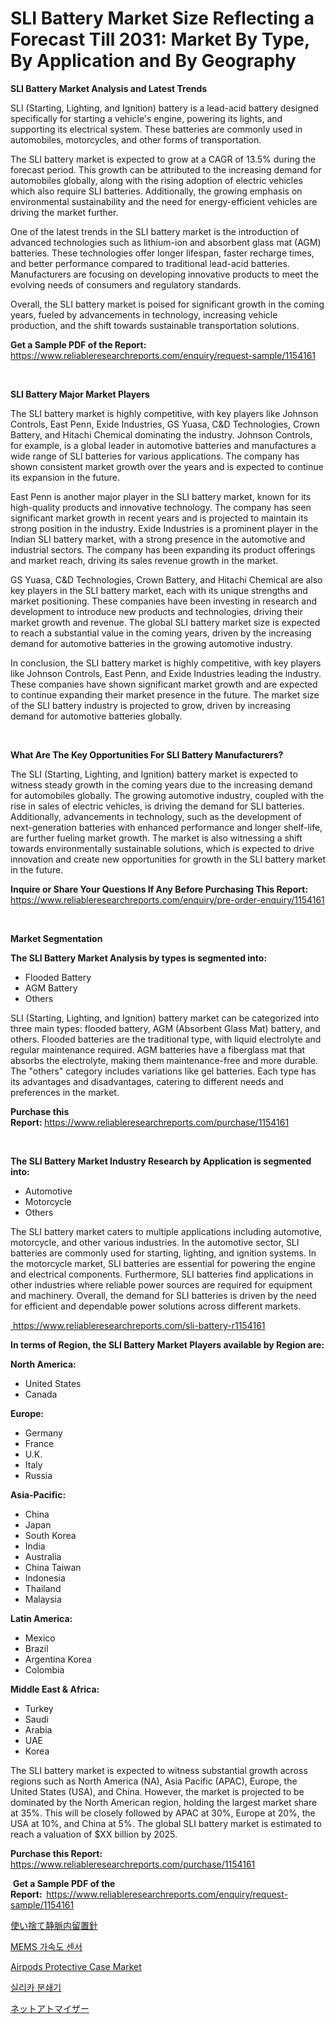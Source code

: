 <p><h1>SLI Battery Market Size Reflecting a Forecast Till 2031: Market By Type, By Application and By Geography</h1></p><p><strong>SLI Battery Market Analysis and Latest Trends</strong></p>
<p><p>SLI (Starting, Lighting, and Ignition) battery is a lead-acid battery designed specifically for starting a vehicle's engine, powering its lights, and supporting its electrical system. These batteries are commonly used in automobiles, motorcycles, and other forms of transportation.</p><p>The SLI battery market is expected to grow at a CAGR of 13.5% during the forecast period. This growth can be attributed to the increasing demand for automobiles globally, along with the rising adoption of electric vehicles which also require SLI batteries. Additionally, the growing emphasis on environmental sustainability and the need for energy-efficient vehicles are driving the market further.</p><p>One of the latest trends in the SLI battery market is the introduction of advanced technologies such as lithium-ion and absorbent glass mat (AGM) batteries. These technologies offer longer lifespan, faster recharge times, and better performance compared to traditional lead-acid batteries. Manufacturers are focusing on developing innovative products to meet the evolving needs of consumers and regulatory standards.</p><p>Overall, the SLI battery market is poised for significant growth in the coming years, fueled by advancements in technology, increasing vehicle production, and the shift towards sustainable transportation solutions.</p></p>
<p><strong>Get a Sample PDF of the Report:&nbsp;</strong> <a href="https://www.reliableresearchreports.com/enquiry/request-sample/1154161">https://www.reliableresearchreports.com/enquiry/request-sample/1154161</a></p>
<p>&nbsp;</p>
<p><strong>SLI Battery Major Market Players</strong></p>
<p><p>The SLI battery market is highly competitive, with key players like Johnson Controls, East Penn, Exide Industries, GS Yuasa, C&D Technologies, Crown Battery, and Hitachi Chemical dominating the industry. Johnson Controls, for example, is a global leader in automotive batteries and manufactures a wide range of SLI batteries for various applications. The company has shown consistent market growth over the years and is expected to continue its expansion in the future.</p><p>East Penn is another major player in the SLI battery market, known for its high-quality products and innovative technology. The company has seen significant market growth in recent years and is projected to maintain its strong position in the industry. Exide Industries is a prominent player in the Indian SLI battery market, with a strong presence in the automotive and industrial sectors. The company has been expanding its product offerings and market reach, driving its sales revenue growth in the market.</p><p>GS Yuasa, C&D Technologies, Crown Battery, and Hitachi Chemical are also key players in the SLI battery market, each with its unique strengths and market positioning. These companies have been investing in research and development to introduce new products and technologies, driving their market growth and revenue. The global SLI battery market size is expected to reach a substantial value in the coming years, driven by the increasing demand for automotive batteries in the growing automotive industry.</p><p>In conclusion, the SLI battery market is highly competitive, with key players like Johnson Controls, East Penn, and Exide Industries leading the industry. These companies have shown significant market growth and are expected to continue expanding their market presence in the future. The market size of the SLI battery industry is projected to grow, driven by increasing demand for automotive batteries globally.</p></p>
<p>&nbsp;</p>
<p><strong>What Are The Key Opportunities For SLI Battery Manufacturers?</strong></p>
<p><p>The SLI (Starting, Lighting, and Ignition) battery market is expected to witness steady growth in the coming years due to the increasing demand for automobiles globally. The growing automotive industry, coupled with the rise in sales of electric vehicles, is driving the demand for SLI batteries. Additionally, advancements in technology, such as the development of next-generation batteries with enhanced performance and longer shelf-life, are further fueling market growth. The market is also witnessing a shift towards environmentally sustainable solutions, which is expected to drive innovation and create new opportunities for growth in the SLI battery market in the future.</p></p>
<p><strong>Inquire or Share Your Questions If Any Before Purchasing This Report:</strong> <a href="https://www.reliableresearchreports.com/enquiry/pre-order-enquiry/1154161">https://www.reliableresearchreports.com/enquiry/pre-order-enquiry/1154161</a></p>
<p>&nbsp;</p>
<p><strong>Market Segmentation</strong></p>
<p><strong>The SLI Battery Market Analysis by types is segmented into:</strong></p>
<p><ul><li>Flooded Battery</li><li>AGM Battery</li><li>Others</li></ul></p>
<p><p>SLI (Starting, Lighting, and Ignition) battery market can be categorized into three main types: flooded battery, AGM (Absorbent Glass Mat) battery, and others. Flooded batteries are the traditional type, with liquid electrolyte and regular maintenance required. AGM batteries have a fiberglass mat that absorbs the electrolyte, making them maintenance-free and more durable. The "others" category includes variations like gel batteries. Each type has its advantages and disadvantages, catering to different needs and preferences in the market.</p></p>
<p><strong>Purchase this Report:&nbsp;</strong><a href="https://www.reliableresearchreports.com/purchase/1154161">https://www.reliableresearchreports.com/purchase/1154161</a></p>
<p>&nbsp;</p>
<p><strong>The SLI Battery Market Industry Research by Application is segmented into:</strong></p>
<p><ul><li>Automotive</li><li>Motorcycle</li><li>Others</li></ul></p>
<p><p>The SLI battery market caters to multiple applications including automotive, motorcycle, and other various industries. In the automotive sector, SLI batteries are commonly used for starting, lighting, and ignition systems. In the motorcycle market, SLI batteries are essential for powering the engine and electrical components. Furthermore, SLI batteries find applications in other industries where reliable power sources are required for equipment and machinery. Overall, the demand for SLI batteries is driven by the need for efficient and dependable power solutions across different markets.</p></p>
<p><a href="https://www.reliableresearchreports.com/sli-battery-r1154161">&nbsp;https://www.reliableresearchreports.com/sli-battery-r1154161</a></p>
<p><strong>In terms of Region, the SLI Battery Market Players available by Region are:</strong></p>
<p>
    <p> <strong> North America: </strong>
        <ul>
            <li>United States</li>
            <li>Canada</li>
        </ul>
        </p> 
    <p> <strong> Europe: </strong>
        <ul>
            <li>Germany</li>
            <li>France</li>
            <li>U.K.</li>
            <li>Italy</li>
            <li>Russia</li>
        </ul>
        </p> 
    <p> <strong> Asia-Pacific: </strong>
        <ul>
            <li>China</li>
            <li>Japan</li>
            <li>South Korea</li>
            <li>India</li>
            <li>Australia</li>
            <li>China Taiwan</li>
            <li>Indonesia</li>
            <li>Thailand</li>
            <li>Malaysia</li>
        </ul>
        </p> 
    <p> <strong> Latin America: </strong>
        <ul>
            <li>Mexico</li>
            <li>Brazil</li>
            <li>Argentina Korea</li>
            <li>Colombia</li>
        </ul>
        </p> 
    <p> <strong> Middle East & Africa: </strong>
        <ul>
            <li>Turkey</li>
            <li>Saudi</li>
            <li>Arabia</li>
            <li>UAE</li>
            <li>Korea</li>
        </ul>
    </p>
    </p>
<p><p>The SLI battery market is expected to witness substantial growth across regions such as North America (NA), Asia Pacific (APAC), Europe, the United States (USA), and China. However, the market is projected to be dominated by the North American region, holding the largest market share at 35%. This will be closely followed by APAC at 30%, Europe at 20%, the USA at 10%, and China at 5%. The global SLI battery market is estimated to reach a valuation of $XX billion by 2025.</p></p>
<p><strong>Purchase this Report: </strong><a href="https://www.reliableresearchreports.com/purchase/1154161">https://www.reliableresearchreports.com/purchase/1154161</a></p>
<p>&nbsp;<strong>Get a Sample PDF of the Report:&nbsp;&nbsp;</strong><a href="https://www.reliableresearchreports.com/enquiry/request-sample/1154161">https://www.reliableresearchreports.com/enquiry/request-sample/1154161</a></p>
<p><strong></strong></p>
<p><p><a href="https://github.com/oqoeusbvpadwjs08/Market-Research-Report-List-2/blob/main/9532582121680.md">使い捨て静脈内留置針</a></p><p><a href="https://github.com/giancarlo642004/Market-Research-Report-List-1/blob/main/9197712113643.md">MEMS 가속도 센서</a></p><p><a href="https://github.com/kpvmspce33/Market-Research-Report-List-1/blob/main/airpods-protective-case-market.md">Airpods Protective Case Market</a></p><p><a href="https://github.com/ZacharyScthmitt4465/Market-Research-Report-List-2/blob/main/9299544113642.md">실리카 분쇄기</a></p><p><a href="https://github.com/KaliMetz2023/Market-Research-Report-List-1/blob/main/6726537121679.md">ネットアトマイザー</a></p></p>